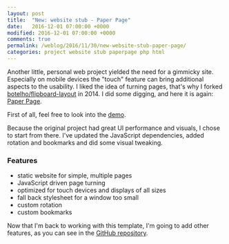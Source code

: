 ```yaml
---
layout: post
title:  "New: website stub - Paper Page"
date:   2016-12-01 07:00:00 +0000
modified: 2016-12-01 07:00:00 +0000 
comments: true
permalink: /weblog/2016/11/30/new-website-stub-paper-page/
categories: project website stub paperpage php html
---
```


Another little, personal web project yielded the need for a gimmicky site. Especially on mobile devices the "touch" feature can bring additional aspects to the usability. I liked the idea of turning pages, that's why I forked [botelho/flipboard-layout](https://github.com/botelho/flipboard-layout) in 2014. I did some digging, and here it is again: [Paper Page][paper].

<!--more-->

First of all, feel free to look into the [demo][demo].

Because the original project had great UI performance and visuals, I chose to start from there. I've updated the JavaScript dependencies, added rotation and bookmarks and did some visual tweaking.

### Features ###

 - static website for simple, multiple pages
 - JavaScript driven page turning
 - optimized for touch devices and displays of all sizes
 - fall back stylesheet for a window too small
 - custom rotation
 - custom bookmarks

Now that I'm back to working with this template, I'm going to add other features, as you can see in the [GitHub repository][paper].




[paper]: https://github.com/newtork/website-stub/tree/master/paperpage
[stub]: https://github.com/newtork/website-stub
[demo]: http://newtork.de/paperpage/
